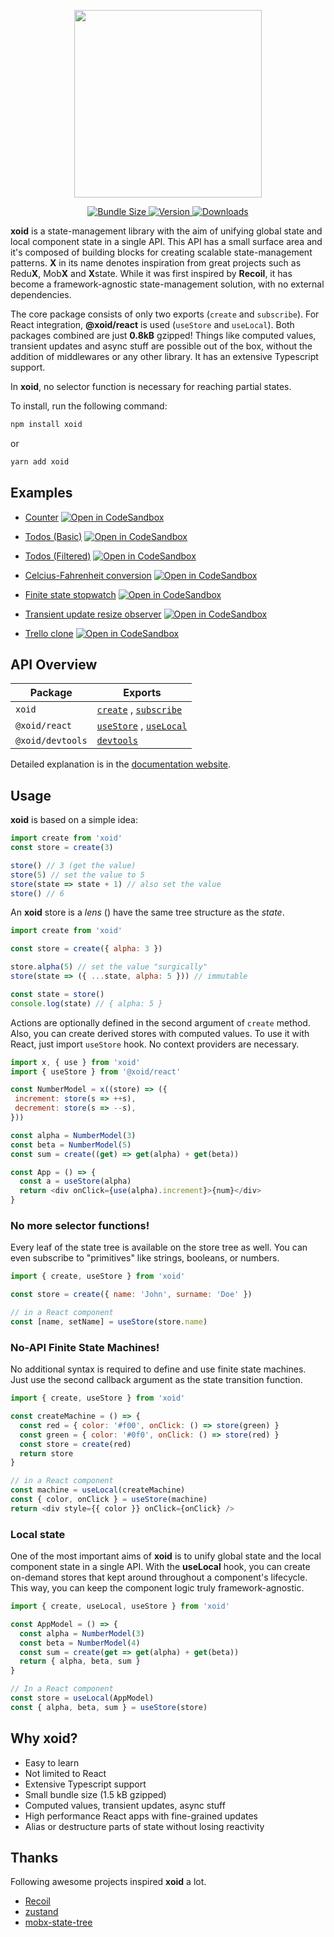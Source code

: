 <p align="center">
  <img width="300" src="https://raw.githubusercontent.com/onurkerimov/xoid/master/logo.png" />
</p> 

<p align="center">
  <a href="https://bundlephobia.com/result?p=xoid" >
    <img alt="Bundle Size" src="https://img.shields.io/bundlephobia/min/xoid?label=bundle%20size&style=flat&colorA=293140&colorB=293140">
  </a>
  <a href="https://www.npmjs.com/package/xoid">
    <img alt="Version" src="https://img.shields.io/npm/v/xoid?style=flat&colorA=293140&colorB=293140">
  </a>
  <a href="https://www.npmjs.com/package/xoid">
    <img alt="Downloads" src="https://img.shields.io/npm/dt/xoid.svg?style=flat&colorA=293140&colorB=293140"/>
  </a>
</p>

**xoid** is a state-management library with the aim of unifying global state and local component state in a single API. This API has a small surface area and it's composed of building blocks for creating scalable state-management patterns. **X** in its name denotes inspiration from great projects such as Redu**X**, Mob**X** and **X**state. While it was first inspired by **Recoil**, it has become a framework-agnostic state-management solution, with no external dependencies. 

The core package consists of only two exports (`create` and `subscribe`). For React integration, **@xoid/react** is used (`useStore` and `useLocal`). Both packages combined are just **0.8kB** gzipped! Things like computed values, transient updates and async stuff are possible out of the box, without the addition of middlewares or any other library. It has an extensive Typescript support. 


In **xoid**, no selector function is necessary for reaching partial states.

To install, run the following command:

```bash
npm install xoid
```
or
```bash
yarn add xoid
```
## Examples

- [Counter](https://github.com/onurkerimov/xoid/blob/master/examples/counter) [![Open in CodeSandbox](https://img.shields.io/badge/Open%20in-CodeSandbox-blue?style=flat-square&logo=codesandbox)](https://githubbox.com/onurkerimov/xoid/tree/master/examples/counter)

- [Todos (Basic)](https://github.com/onurkerimov/xoid/blob/master/examples/todos-basic) [![Open in CodeSandbox](https://img.shields.io/badge/Open%20in-CodeSandbox-blue?style=flat-square&logo=codesandbox)](https://githubbox.com/onurkerimov/xoid/tree/master/examples/todos-basic)

- [Todos (Filtered)](https://github.com/onurkerimov/xoid/blob/master/examples/todos-filtered) [![Open in CodeSandbox](https://img.shields.io/badge/Open%20in-CodeSandbox-blue?style=flat-square&logo=codesandbox)](https://githubbox.com/onurkerimov/xoid/tree/master/examples/todos-filtered)

- [Celcius-Fahrenheit conversion](https://github.com/onurkerimov/xoid/blob/master/examples/celcius-fahrenheit) [![Open in CodeSandbox](https://img.shields.io/badge/Open%20in-CodeSandbox-blue?style=flat-square&logo=codesandbox)](https://githubbox.com/onurkerimov/xoid/tree/master/examples/celcius-fahrenheit)

- [Finite state stopwatch](https://github.com/onurkerimov/xoid/blob/master/examples/finite-state-stopwatch) [![Open in CodeSandbox](https://img.shields.io/badge/Open%20in-CodeSandbox-blue?style=flat-square&logo=codesandbox)](https://githubbox.com/onurkerimov/xoid/tree/master/examples/finite-state-stopwatch)

- [Transient update resize observer](https://github.com/onurkerimov/xoid/blob/master/examples/transient-update-resize-observer) [![Open in CodeSandbox](https://img.shields.io/badge/Open%20in-CodeSandbox-blue?style=flat-square&logo=codesandbox)](https://githubbox.com/onurkerimov/xoid/tree/master/examples/transient-update-resize-observer)


- [Trello clone](https://github.com/onurkerimov/xoid/blob/master/examples/trello) [![Open in CodeSandbox](https://img.shields.io/badge/Open%20in-CodeSandbox-blue?style=flat-square&logo=codesandbox)](https://githubbox.com/onurkerimov/xoid/tree/master/examples/trello)

## API Overview

| Package        | Exports           |
| ---------| ---------- |
| `xoid` | [`create`](api/create) , [`subscribe`](api/subscribe) |
| `@xoid/react`| [`useStore`](api/usestore) , [`useLocal`](api/uselocal) |
| `@xoid/devtools` | [`devtools`](api/devtools)|

Detailed explanation is in the [documentation website](https://xoid.dev/).

## Usage
**xoid** is based on a simple idea:
```js
import create from 'xoid'
const store = create(3)

store() // 3 (get the value)
store(5) // set the value to 5
store(state => state + 1) // also set the value
store() // 6
```

An **xoid** store is a *lens* () have the same tree structure as the *state*. 
```js
import create from 'xoid'

const store = create({ alpha: 3 })

store.alpha(5) // set the value "surgically"
store(state => ({ ...state, alpha: 5 })) // immutable

const state = store()
console.log(state) // { alpha: 5 }
```

Actions are optionally defined in the second argument of `create` method. Also, you can create derived stores with computed values. To use it with React, just import `useStore` hook. No context providers are necessary.

```js
import x, { use } from 'xoid'
import { useStore } from '@xoid/react'

const NumberModel = x((store) => ({
 increment: store(s => ++s),
 decrement: store(s => --s),
}))

const alpha = NumberModel(3)
const beta = NumberModel(5)
const sum = create((get) => get(alpha) + get(beta))

const App = () => {
  const a = useStore(alpha)
  return <div onClick={use(alpha).increment}>{num}</div>
}
```

### No more selector functions!

Every leaf of the state tree is available on the store tree as well. You can even subscribe to "primitives" like strings, booleans, or numbers.

```js
import { create, useStore } from 'xoid'

const store = create({ name: 'John', surname: 'Doe' })

// in a React component
const [name, setName] = useStore(store.name)
```

### No-API Finite State Machines!
No additional syntax is required to define and use finite state machines. Just use the second callback argument as the state transition function.

```js
import { create, useStore } from 'xoid'

const createMachine = () => {
  const red = { color: '#f00', onClick: () => store(green) }
  const green = { color: '#0f0', onClick: () => store(red) }
  const store = create(red)
  return store
}

// in a React component
const machine = useLocal(createMachine)
const { color, onClick } = useStore(machine)
return <div style={{ color }} onClick={onClick} />
```

### Local state
One of the most important aims of **xoid** is to unify global state and the local component state in a single API. With the **useLocal** hook, you can create on-demand stores that kept around throughout a component's lifecycle. This way, you can keep the component logic truly framework-agnostic.

```js
import { create, useLocal, useStore } from 'xoid'

const AppModel = () => {
  const alpha = NumberModel(3)
  const beta = NumberModel(4)
  const sum = create(get => get(alpha) + get(beta)) 
  return { alpha, beta, sum }
}

// In a React component
const store = useLocal(AppModel)
const { alpha, beta, sum } = useStore(store)
```

## Why **xoid**?

- Easy to learn
- Not limited to React
- Extensive Typescript support
- Small bundle size (1.5 kB gzipped)
- Computed values, transient updates, async stuff
- High performance React apps with fine-grained updates
- Alias or destructure parts of state without losing reactivity

## Thanks
Following awesome projects inspired **xoid** a lot.
- [Recoil](https://github.com/facebookexperimental/Recoil)
- [zustand](https://github.com/pmndrs/zustand)
- [mobx-state-tree](https://github.com/mobxjs/mobx-state-tree)
